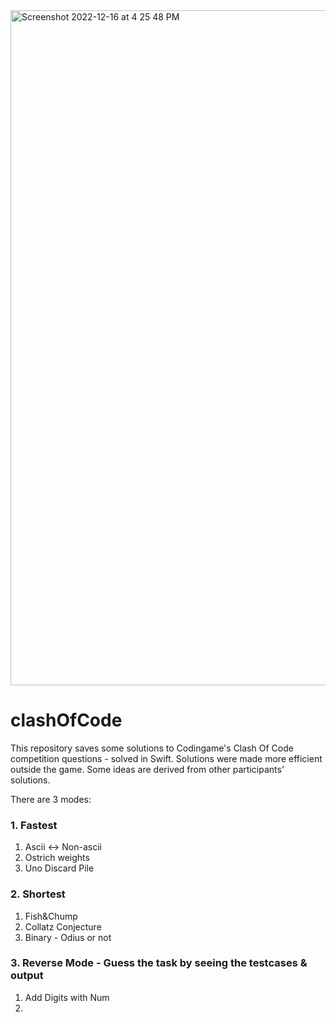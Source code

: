 
<img width="1080" alt="Screenshot 2022-12-16 at 4 25 48 PM" src="https://user-images.githubusercontent.com/79270565/208131667-81646589-50b2-4aa5-934a-4285832a4d0c.png">


# clashOfCode

This repository saves some solutions to Codingame's Clash Of Code competition questions - solved in Swift. 
Solutions were made more efficient outside the game. Some ideas are derived from other participants' solutions.

There are 3 modes: 

### 1. Fastest

1. Ascii <-> Non-ascii
2. Ostrich weights
3. Uno Discard Pile

### 2. Shortest
1. Fish&Chump
2. Collatz Conjecture
3. Binary - Odius or not

### 3. Reverse Mode - Guess the task by seeing the testcases & output
1. Add Digits with Num
2. 
